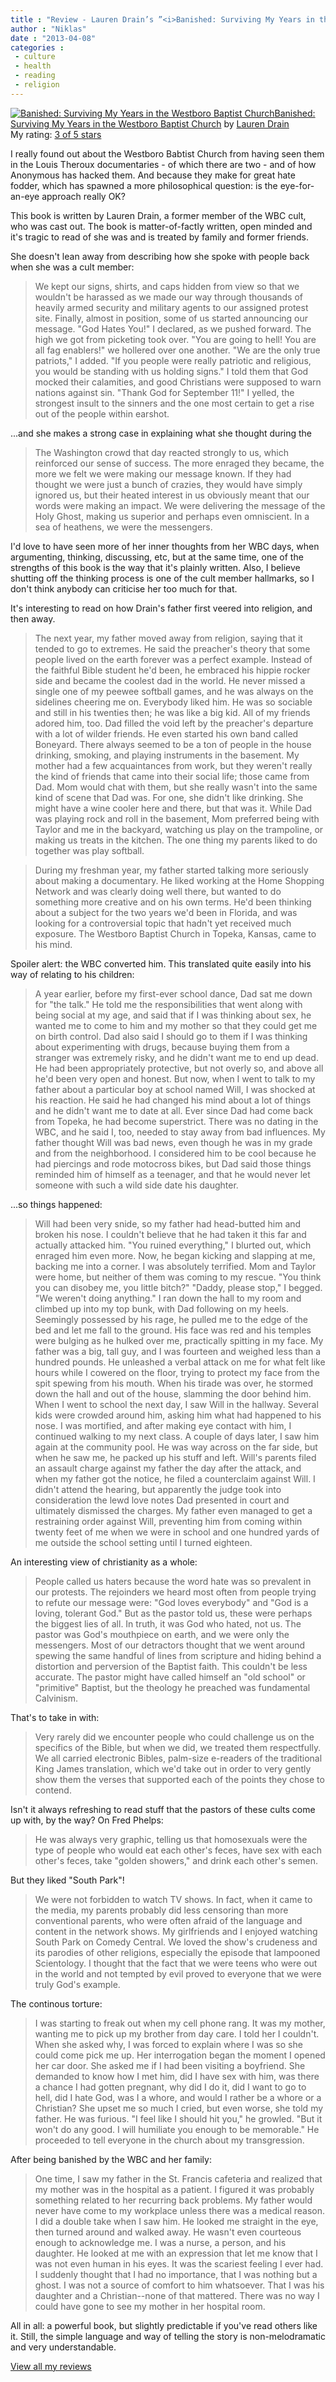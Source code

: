 ```yaml
---
title : "Review - Lauren Drain’s ”<i>Banished: Surviving My Years in the Westboro Baptist Church</i>”"
author : "Niklas"
date : "2013-04-08"
categories : 
 - culture
 - health
 - reading
 - religion
---
```


[![Banished: Surviving My Years in the Westboro Baptist Church](http://d.gr-assets.com/books/1355119837m/15791137.jpg)](http://www.goodreads.com/book/show/15791137-banished)[Banished: Surviving My Years in the Westboro Baptist Church](http://www.goodreads.com/book/show/15791137-banished) by [Lauren Drain](http://www.goodreads.com/author/show/6457377.Lauren_Drain)  
My rating: [3 of 5 stars](http://www.goodreads.com/review/show/573212328)  
  
I really found out about the Westboro Babtist Church from having seen them in the Louis Theroux documentaries - of which there are two - and of how Anonymous has hacked them. And because they make for great hate fodder, which has spawned a more philosophical question: is the eye-for-an-eye approach really OK?  
  
This book is written by Lauren Drain, a former member of the WBC cult, who was cast out. The book is matter-of-factly written, open minded and it's tragic to read of she was and is treated by family and former friends.  
  
She doesn't lean away from describing how she spoke with people back when she was a cult member:  
  

> We kept our signs, shirts, and caps hidden from view so that we wouldn't be harassed as we made our way through thousands of heavily armed security and military agents to our assigned protest site. Finally, almost in position, some of us started announcing our message. "God Hates You!" I declared, as we pushed forward. The high we got from picketing took over. "You are going to hell! You are all fag enablers!" we hollered over one another. "We are the only true patriots," I added. "If you people were really patriotic and religious, you would be standing with us holding signs." I told them that God mocked their calamities, and good Christians were supposed to warn nations against sin. "Thank God for September 11!" I yelled, the strongest insult to the sinners and the one most certain to get a rise out of the people within earshot.

  
  
...and she makes a strong case in explaining what she thought during the  
  

> The Washington crowd that day reacted strongly to us, which reinforced our sense of success. The more enraged they became, the more we felt we were making our message known. If they had thought we were just a bunch of crazies, they would have simply ignored us, but their heated interest in us obviously meant that our words were making an impact. We were delivering the message of the Holy Ghost, making us superior and perhaps even omniscient. In a sea of heathens, we were the messengers.

  
  
I'd love to have seen more of her inner thoughts from her WBC days, when argumenting, thinking, discussing, etc, but at the same time, one of the strengths of this book is the way that it's plainly written. Also, I believe shutting off the thinking process is one of the cult member hallmarks, so I don't think anybody can criticise her too much for that.  
  
It's interesting to read on how Drain's father first veered into religion, and then away.  
  

> The next year, my father moved away from religion, saying that it tended to go to extremes. He said the preacher's theory that some people lived on the earth forever was a perfect example. Instead of the faithful Bible student he'd been, he embraced his hippie rocker side and became the coolest dad in the world. He never missed a single one of my peewee softball games, and he was always on the sidelines cheering me on. Everybody liked him. He was so sociable and still in his twenties then; he was like a big kid. All of my friends adored him, too. Dad filled the void left by the preacher's departure with a lot of wilder friends. He even started his own band called Boneyard. There always seemed to be a ton of people in the house drinking, smoking, and playing instruments in the basement. My mother had a few acquaintances from work, but they weren't really the kind of friends that came into their social life; those came from Dad. Mom would chat with them, but she really wasn't into the same kind of scene that Dad was. For one, she didn't like drinking. She might have a wine cooler here and there, but that was it. While Dad was playing rock and roll in the basement, Mom preferred being with Taylor and me in the backyard, watching us play on the trampoline, or making us treats in the kitchen. The one thing my parents liked to do together was play softball.

  
  

> During my freshman year, my father started talking more seriously about making a documentary. He liked working at the Home Shopping Network and was clearly doing well there, but wanted to do something more creative and on his own terms. He'd been thinking about a subject for the two years we'd been in Florida, and was looking for a controversial topic that hadn't yet received much exposure. The Westboro Baptist Church in Topeka, Kansas, came to his mind.

  
  
Spoiler alert: the WBC converted him. This translated quite easily into his way of relating to his children:  
  

> A year earlier, before my first-ever school dance, Dad sat me down for "the talk." He told me the responsibilities that went along with being social at my age, and said that if I was thinking about sex, he wanted me to come to him and my mother so that they could get me on birth control. Dad also said I should go to them if I was thinking about experimenting with drugs, because buying them from a stranger was extremely risky, and he didn't want me to end up dead. He had been appropriately protective, but not overly so, and above all he'd been very open and honest. But now, when I went to talk to my father about a particular boy at school named Will, I was shocked at his reaction. He said he had changed his mind about a lot of things and he didn't want me to date at all. Ever since Dad had come back from Topeka, he had become superstrict. There was no dating in the WBC, and he said I, too, needed to stay away from bad influences. My father thought Will was bad news, even though he was in my grade and from the neighborhood. I considered him to be cool because he had piercings and rode motocross bikes, but Dad said those things reminded him of himself as a teenager, and that he would never let someone with such a wild side date his daughter.

  
  
...so things happened:  
  

> Will had been very snide, so my father had head-butted him and broken his nose. I couldn't believe that he had taken it this far and actually attacked him. "You ruined everything," I blurted out, which enraged him even more. Now, he began kicking and slapping at me, backing me into a corner. I was absolutely terrified. Mom and Taylor were home, but neither of them was coming to my rescue. "You think you can disobey me, you little bitch?" "Daddy, please stop," I begged. "We weren't doing anything." I ran down the hall to my room and climbed up into my top bunk, with Dad following on my heels. Seemingly possessed by his rage, he pulled me to the edge of the bed and let me fall to the ground. His face was red and his temples were bulging as he hulked over me, practically spitting in my face. My father was a big, tall guy, and I was fourteen and weighed less than a hundred pounds. He unleashed a verbal attack on me for what felt like hours while I cowered on the floor, trying to protect my face from the spit spewing from his mouth. When his tirade was over, he stormed down the hall and out of the house, slamming the door behind him. When I went to school the next day, I saw Will in the hallway. Several kids were crowded around him, asking him what had happened to his nose. I was mortified, and after making eye contact with him, I continued walking to my next class. A couple of days later, I saw him again at the community pool. He was way across on the far side, but when he saw me, he packed up his stuff and left. Will's parents filed an assault charge against my father the day after the attack, and when my father got the notice, he filed a counterclaim against Will. I didn't attend the hearing, but apparently the judge took into consideration the lewd love notes Dad presented in court and ultimately dismissed the charges. My father even managed to get a restraining order against Will, preventing him from coming within twenty feet of me when we were in school and one hundred yards of me outside the school setting until I turned eighteen.

  
  
An interesting view of christianity as a whole:  
  

> People called us haters because the word hate was so prevalent in our protests. The rejoinders we heard most often from people trying to refute our message were: "God loves everybody" and "God is a loving, tolerant God." But as the pastor told us, these were perhaps the biggest lies of all. In truth, it was God who hated, not us. The pastor was God's mouthpiece on earth, and we were only the messengers. Most of our detractors thought that we went around spewing the same handful of lines from scripture and hiding behind a distortion and perversion of the Baptist faith. This couldn't be less accurate. The pastor might have called himself an "old school" or "primitive" Baptist, but the theology he preached was fundamental Calvinism.

  
  
That's to take in with:  
  

> Very rarely did we encounter people who could challenge us on the specifics of the Bible, but when we did, we treated them respectfully. We all carried electronic Bibles, palm-size e-readers of the traditional King James translation, which we'd take out in order to very gently show them the verses that supported each of the points they chose to contend.

  
  
Isn't it always refreshing to read stuff that the pastors of these cults come up with, by the way? On Fred Phelps:  
  

> He was always very graphic, telling us that homosexuals were the type of people who would eat each other's feces, have sex with each other's feces, take "golden showers," and drink each other's semen.

  
  
But they liked "South Park"!  
  

> We were not forbidden to watch TV shows. In fact, when it came to the media, my parents probably did less censoring than more conventional parents, who were often afraid of the language and content in the network shows. My girlfriends and I enjoyed watching South Park on Comedy Central. We loved the show's crudeness and its parodies of other religions, especially the episode that lampooned Scientology. I thought that the fact that we were teens who were out in the world and not tempted by evil proved to everyone that we were truly God's example.

  
  
The continous torture:  
  

> I was starting to freak out when my cell phone rang. It was my mother, wanting me to pick up my brother from day care. I told her I couldn't. When she asked why, I was forced to explain where I was so she could come pick me up. Her interrogation began the moment I opened her car door. She asked me if I had been visiting a boyfriend. She demanded to know how I met him, did I have sex with him, was there a chance I had gotten pregnant, why did I do it, did I want to go to hell, did I hate God, was I a whore, and would I rather be a whore or a Christian? She upset me so much I cried, but even worse, she told my father. He was furious. "I feel like I should hit you," he growled. "But it won't do any good. I will humiliate you enough to be memorable." He proceeded to tell everyone in the church about my transgression.

  
  
After being banished by the WBC and her family:  
  

> One time, I saw my father in the St. Francis cafeteria and realized that my mother was in the hospital as a patient. I figured it was probably something related to her recurring back problems. My father would never have come to my workplace unless there was a medical reason. I did a double take when I saw him. He looked me straight in the eye, then turned around and walked away. He wasn't even courteous enough to acknowledge me. I was a nurse, a person, and his daughter. He looked at me with an expression that let me know that I was not even human in his eyes. It was the scariest feeling I ever had. I suddenly thought that I had no importance, that I was nothing but a ghost. I was not a source of comfort to him whatsoever. That I was his daughter and a Christian--none of that mattered. There was no way I could have gone to see my mother in her hospital room.

  
  
All in all: a powerful book, but slightly predictable if you've read others like it. Still, the simple language and way of telling the story is non-melodramatic and very understandable.  
  
[View all my reviews](http://www.goodreads.com/review/list/2106358-niklas-pivic)
